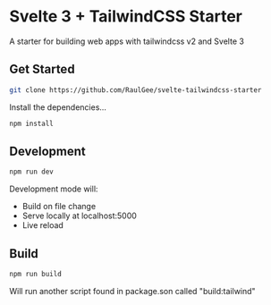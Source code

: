 # Svelte 3 + TailwindCSS Starter

A starter for building web apps with tailwindcss v2 and Svelte 3

## Get Started

```bash
git clone https://github.com/RaulGee/svelte-tailwindcss-starter
```

Install the dependencies...

```bash
npm install
```

## Development

```bash
npm run dev
```

Development mode will:

* Build on file change
* Serve locally at localhost:5000
* Live reload

## Build

```bash
npm run build
```

Will run another script found in package.son called "build:tailwind"
